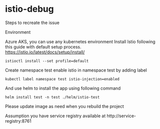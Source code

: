 # istio-debug

Steps to recreate the issue

Environment 

Azure AKS, you can use any kubernetes environment
Install Istio following this guide with default setup process. https://istio.io/latest/docs/setup/install/
```
istioctl install --set profile=default
```

Create namespace test
enable istio in namespace test by adding label 
```
kubectl label namespace test istio-injection=enabled
```


And use helm to install the app using following command 
```
helm install test -n test ./helm/istio-test
```
Please update image as need when you rebuild the project

Assumption you have service registry available at http://service-registry:8761
